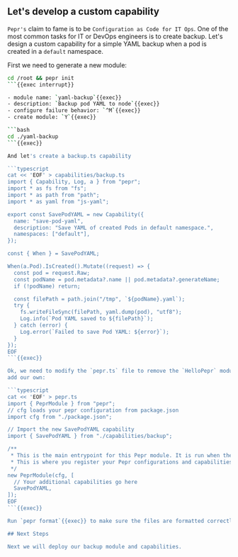 ## Let's develop a custom capability

`Pepr's` claim to fame is to be `Configuration as Code for IT Ops`. One of the
most common tasks for IT or DevOps engineers is to create backup. Let's design a
custom capability for a simple YAML backup when a pod is created in a `default`
namespace.

First we need to generate a new module:

```bash
cd /root && pepr init
```{{exec interrupt}}

- module name: `yaml-backup`{{exec}}
- description: `Backup pod YAML to node`{{exec}}
- configure failure behavior: `^M`{{exec}}
- create module: `Y`{{exec}}

```bash
cd ./yaml-backup
```{{exec}}

And let's create a backup.ts capability

```typescript
cat << 'EOF' > capabilities/backup.ts
import { Capability, Log, a } from "pepr";
import * as fs from "fs";
import * as path from "path";
import * as yaml from "js-yaml";

export const SavePodYAML = new Capability({
  name: "save-pod-yaml",
  description: "Save YAML of created Pods in default namespace.",
  namespaces: ["default"],
});

const { When } = SavePodYAML;

When(a.Pod).IsCreated().Mutate((request) => {
  const pod = request.Raw;
  const podName = pod.metadata?.name || pod.metadata?.generateName;
  if (!podName) return;

  const filePath = path.join("/tmp", `${podName}.yaml`);
  try {
    fs.writeFileSync(filePath, yaml.dump(pod), "utf8");
    Log.info(`Pod YAML saved to ${filePath}`);
  } catch (error) {
    Log.error(`Failed to save Pod YAML: ${error}`);
  }
});
EOF
```{{exec}}

Ok, we need to modify the `pepr.ts` file to remove the `HelloPepr` module and
add our own:

```typescript
cat << 'EOF' > pepr.ts
import { PeprModule } from "pepr";
// cfg loads your pepr configuration from package.json
import cfg from "./package.json";

// Import the new SavePodYAML capability
import { SavePodYAML } from "./capabilities/backup";

/**
 * This is the main entrypoint for this Pepr module. It is run when the module is started.
 * This is where you register your Pepr configurations and capabilities.
 */
new PeprModule(cfg, [
  // Your additional capabilities go here
  SavePodYAML,
]);
EOF
```{{exec}}

Run `pepr format`{{exec}} to make sure the files are formatted correctly.

## Next Steps

Next we will deploy our backup module and capabilities.
